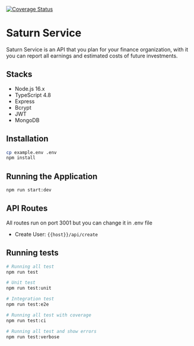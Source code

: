 [![Coverage Status](https://coveralls.io/repos/github/renatops1991/saturn-service/badge.svg?branch=production)](https://coveralls.io/github/renatops1991/saturn-service?branch=production)

# Saturn Service

Saturn Service is an API that you plan for your finance organization, with  it you can report all earnings and estimated costs of future investments.

## Stacks 
- Node.js 16.x
- TypeScript 4.8
- Express
- Bcrypt
- JWT
- MongoDB

## Installation

```bash
cp example.env .env
npm install
```

## Running the Application
```bash
npm run start:dev
```

## API Routes
All routes run on port 3001 but you can change it in .env file

- Create User: `{{host}}/api/create`

## Running tests
```bash
# Running all test
npm run test

# Unit test
npm run test:unit

# Integration test
npm run test:e2e

# Running all test with coverage
npm run test:ci

# Running all test and show errors
npm run test:verbose

```
